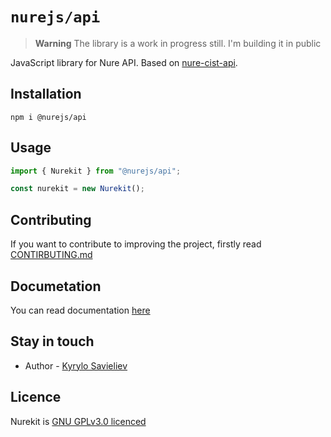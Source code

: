 # `nurejs/api`

> **Warning**
> The library is a work in progress still. I'm building it in public

JavaScript library for Nure API. Based on [nure-cist-api](https://github.com/nure-dev/nure-cist-api).

## Installation

```shell
npm i @nurejs/api
```

## Usage

```js
import { Nurekit } from "@nurejs/api";

const nurekit = new Nurekit();
```

## Contributing

If you want to contribute to improving the project, firstly read [CONTIRBUTING.md](https://github.com/OneLiL05/nurekit/blob/main/CONTRIBUTING.md)

## Documetation

You can read documentation [here](https://onelil05.github.io/nurekit/)

## Stay in touch

- Author - [Kyrylo Savieliev](https://github.com/OneLiL05)

## Licence

Nurekit is [GNU GPLv3.0 licenced](https://github.com/OneLiL05/nurekit/blob/main/LICENSE)
